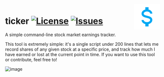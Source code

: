 <img src="resources/currency-usd.png" align="right" height="84" />

# ticker [![License](https://img.shields.io/github/license/the-sink/ticker)](https://github.com/the-sink/ticker/blob/main/LICENSE) [![Issues](https://img.shields.io/github/issues/the-sink/ticker)](https://github.com/the-sink/ticker/issues)

A simple command-line stock market earnings tracker.

This tool is extremely simple: it's a single script under 200 lines that lets me record shares of any given stock at a specific price, and track how much I have earned or lost at the current point in time. If you want to use this tool or contribute, feel free to!

![image](https://user-images.githubusercontent.com/18225391/121231086-d4e46000-c844-11eb-97a7-31db14715cf3.png)
